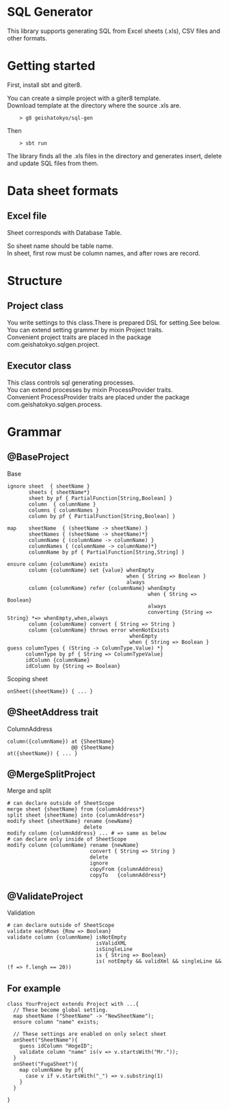 # SQL Generator

This library supports generating SQL from Excel sheets (.xls), CSV files and other formats.

# Getting started

First, install sbt and giter8.

You can create a simple project with a giter8 template.<br />
Download template at the directory where the source .xls are.

		> g8 geishatokyo/sql-gen

Then

		> sbt run

The library finds all the .xls files in the directory and generates insert, delete and update SQL files from them.

# Data sheet formats

## Excel file

Sheet corresponds with Database Table.

So sheet name should be table name.<br />
In sheet, first row must be column names, and after rows are record.

# Structure

## Project class

You write settings to this class.There is prepared DSL for setting.See below.<br />
You can extend setting grammer by mixin Project traits.<br />
Convenient project traits are placed in the package com.geishatokyo.sqlgen.project.

## Executor class

This class controls sql generating processes.<br />
You can extend processes by mixin ProcessProvider traits.<br />
Convenient ProcessProvider traits are placed under the package com.geishatokyo.sqlgen.process.


# Grammar

## @BaseProject

Base

    ignore sheet  { sheetName }
           sheets { sheetName*}
           sheet by pf { PartialFunction[String,Boolean] }
           column  { columnName }
           columns { columnNames }
           column by pf { PartialFunction[String,Boolean] }

    map    sheetName  { (sheetName -> sheetName) }
           sheetNames { (sheetName -> sheetName)*}
           columnName { (columnName -> columnName) }
           columnNames { (columnName -> columnName)*}
           columnName by pf { PartialFunction[String,String] }

    ensure column {columnName} exists
           column {columnName} set {value} whenEmpty
                                           when { String => Boolean }
                                           always
           column {columnName} refer {columnName} whenEmpty
                                                  when { String => Boolean}
                                                  always
                                                  converting {String => String} *=> whenEmpty,when,always
           column {columnName} convert { String => String }
           column {columnName} throws error whenNotExists
                                            whenEmpty
                                            when { String => Boolean }
    guess columnTypes { (String -> ColumnType.Value) *}
          columnType by pf { String => ColumnTypeValue}
          idColumn {columnName}
          idColumn by {String => Boolean}

Scoping sheet

    onSheet({sheetName}) { ... }

## @SheetAddress trait

ColumnAddress

    column({columnName}) at {SheetName}
                         @@ {SheetName}
    at({sheetName}) { ... }

## @MergeSplitProject

Merge and split

    # can declare outside of SheetScope
    merge sheet {sheetName} from {columnAddress*}
    split sheet {sheetName} into {columnAddress*}
    modify sheet {sheetName} rename {newName}
                             delete
    modify column {columnAddress} ... # => same as below
    # can declare only inside of SheetScope
    modify column {columnName} rename {newName}
                               convert { String => String }
                               delete
                               ignore
                               copyFrom {columnAddress}
                               copyTo   {columnAddress*}

## @ValidateProject

Validation

    # can declare outside of SheetScope
    validate eachRows {Row => Boolean}
    validate column {columnName} isNotEmpty
                                 isValidXML
                                 isSingleLine
                                 is { String => Boolean}
                                 is( notEmpty && validXml && singleLine && (f => f.lengh == 20))

## For example

    class YourProject extends Project with ...{
      // These become global setting.
      map sheetName ("SheetName" -> "NewSheetName");
      ensure column "name" exists;

      // These settings are enabled on only select sheet
      onSheet("SheetName"){
        guess idColumn "HogeID";
        validate column "name" is(v => v.startsWith("Mr."));
      }
      onSheet("FugaSheet"){
        map columnName by pf{
          case v if v.startsWith("_") => v.substring(1)
        }
      }

    }
